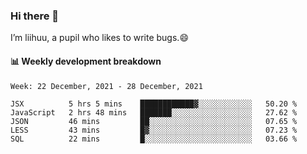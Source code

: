 ### Hi there 👋
I’m liihuu, a pupil who likes to write bugs.😄


#### 📊 Weekly development breakdown
<!--START_SECTION:waka-->
```text
Week: 22 December, 2021 - 28 December, 2021

JSX          5 hrs 5 mins    ████████████▓░░░░░░░░░░░░   50.20 % 
JavaScript   2 hrs 48 mins   ███████░░░░░░░░░░░░░░░░░░   27.62 % 
JSON         46 mins         ██░░░░░░░░░░░░░░░░░░░░░░░   07.65 % 
LESS         43 mins         █▓░░░░░░░░░░░░░░░░░░░░░░░   07.23 % 
SQL          22 mins         █░░░░░░░░░░░░░░░░░░░░░░░░   03.66 % 
```
<!--END_SECTION:waka-->

<!--
**liihuu/liihuu** is a ✨ _special_ ✨ repository because its `README.md` (this file) appears on your GitHub profile.

Here are some ideas to get you started:

- 🔭 I’m currently working on ...
- 🌱 I’m currently learning ...
- 👯 I’m looking to collaborate on ...
- 🤔 I’m looking for help with ...
- 💬 Ask me about ...
- 📫 How to reach me: ...
- 😄 Pronouns: ...
- ⚡ Fun fact: ...
-->
